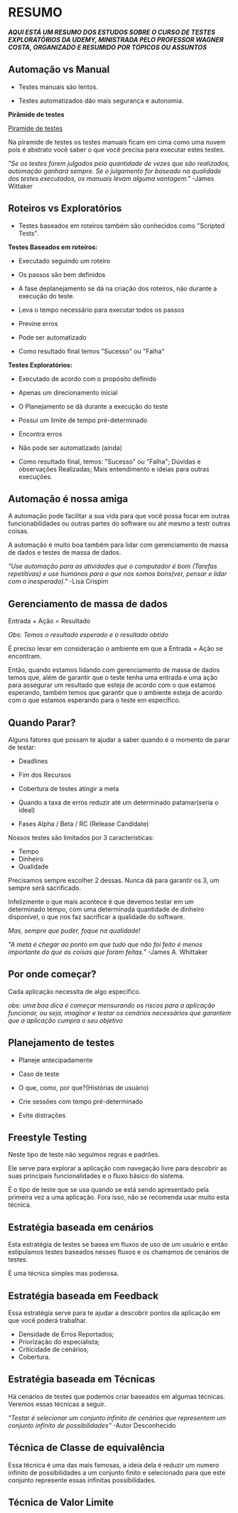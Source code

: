 # RESUMO
***AQUI ESTÁ UM RESUMO DOS ESTUDOS SOBRE O CURSO DE TESTES EXPLORATÓRIOS DA UDEMY, MINISTRADA PELO PROFESSOR WAGNER COSTA, ORGANIZADO E RESUMIDO POR TÓPICOS OU ASSUNTOS***

## Automação vs Manual

- Testes manuais são lentos.

- Testes automatizados dão mais segurança e autonomia.

**Pirâmide de testes**

[Piramide de testes](assets/piramidedetestes.jpeg)

Na piramide de testes os testes manuais ficam em cima como uma nuvem pois é abstrato você saber o que você precisa para executar estes testes.


*"Se os testes forem julgados pela quantidade de vezes que são realizados, automação ganhará sempre. Se o julgamento for baseado na qualidade dos testes executados, os manuais levam alguma vantagem."* -James Wittaker

## Roteiros vs Exploratórios

- Testes baseados em roteiros também são conhecidos como "Scripted Tests".

**Testes Baseados em roteiros:**

- Executado seguindo um roteiro

- Os passos são bem definidos

- A fase deplanejamento se dá na criação dos roteiros, não durante a execução do teste.

- Leva o tempo necessário para executar todos os passos

- Previne erros

- Pode ser automatizado

- Como resultado final temos "Sucesso" ou "Falha"

**Testes Exploratórios:**

- Executado de acordo com o propósito definido

- Apenas um direcionamento inicial

- O Planejamento se dá durante a execução do teste

- Possui um limite de tempo pré-determinado

- Encontra erros

- Não pode ser automatizado (ainda)

- Como resultado final, temos:
  "Sucesso" ou "Falha";
  Dúvidas e observações Realizadas;
  Mais entendimento e ideias para outras execuções.


## Automação é nossa amiga

A automação pode facilitar a sua vida para que você possa focar em outras funcionabilidades ou outras partes do software ou até mesmo a testr outras coisas.

A automação é muito boa também para lidar com gerenciamento de massa de dados e testes de massa de dados.

*"Use automação para as atividades que o computador é bom (Tarefas repetitivas) e use humanos para o que nós somos bons(ver, pensar e lidar com o inesperado)."* -Lisa Crispim

## Gerenciamento de massa de dados

Entrada + Ação = Resultado

*Obs: Temos o resultado esperado e o resultado obtido*

É preciso levar em consideração o ambiente em que a Entrada + Ação se encontram.

Então, quando estamos lidando com gerenciamento de massa de dados temos que, além de garantir que o teste tenha uma entrada e uma ação para assegurar um resultado que esteja de acordo com o que estamos esperando, também temos que garantir que o ambiente esteja de acordo com o que estamos esperando para o teste em específico.

## Quando Parar?

Alguns fatores que possam te ajudar a saber quando é o momento de parar de testar:

- Deadlines

- Fim dos Recursos

- Cobertura de testes atingir a meta

- Quando a taxa de erros reduzir até um determinado patamar(seria o ideal)

- Fases Alpha / Beta / RC (Release Candidate)


Nossos testes são limitados por 3 características:

- Tempo
- Dinheiro
- Qualidade

Precisamos sempre escolher 2 dessas. Nunca dá para garantir os 3, um sempre será sacrificado.

Infelizmente o que mais acontece é que devemos testar  em um determinado tempo, com uma determinada quantidade de dinheiro disponível, o que nos faz sacrificar a qualidade do software.

*Mas, sempre que puder, foque na qualidade!*

*"A meta é chegar ao ponto em que tudo que não foi feito é menos importante do que as coisas que foram feitas."* -James A. Whittaker

## Por onde começar?

Cada aplicação necessita de algo específico. 

*obs: uma boa dica é começar mensurando os riscos para a aplicação funcionar, ou seja, imaginar e testar os cenários necessários que garantem que a aplicação cumpra o seu objetivo*

## Planejamento de testes

- Planeje antecipadamente

- Caso de teste

- O que, como, por que?(Histórias de usuário)

- Crie sessões com tempo pré-determinado

- Evite distrações

## Freestyle Testing

Neste tipo de teste não seguimos regras e padrões.

Ele serve para explorar a aplicação com navegação livre para descobrir as suas principais funcionalidades e o fluxo básico do sistema.

É o tipo de teste que se usa quando se está sendo apresentado pela primeira vez a uma aplicação. Fora isso, não se recomenda usar muito esta técnica.

## Estratégia baseada em cenários

Esta estratégia de testes se basea em fluxos de uso de um usuário e então estipulamos testes baseados nesses fluxos e os chamamos de cenários de testes.

É uma técnica simples mas poderosa.

## Estratégia baseada em Feedback

Essa estratégia serve para te ajudar a descobrir pontos da aplicação em que você poderá trabalhar.

- Densidade de Erros Reportados;
- Priorização do especialista;
- Criticidade de cenários;
- Cobertura.

## Estratégia baseada em Técnicas

Há cenários de testes que podemos criar baseados em algumas técnicas. Veremos essas técnicas a seguir.

*"Testar é selecionar um conjunto infinito de cenários que representem um conjunto infinito de possibilidades"* -Autor Desconhecido

## Técnica de Classe de equivalência

Essa técnica é uma das mais famosas, a ideia dela é reduzir um numero infinito de possibilidades a um conjunto finito e selecionado para que este conjunto represente essas infinitas possibilidades.

## Técnica de Valor Limite